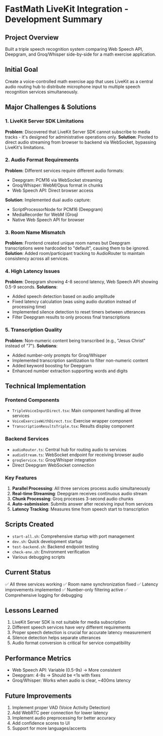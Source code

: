 # FastMath LiveKit Integration - Development Summary

## Project Overview
Built a triple speech recognition system comparing Web Speech API, Deepgram, and Groq/Whisper side-by-side for a math exercise application.

## Initial Goal
Create a voice-controlled math exercise app that uses LiveKit as a central audio routing hub to distribute microphone input to multiple speech recognition services simultaneously.

## Major Challenges & Solutions

### 1. LiveKit Server SDK Limitations
**Problem**: Discovered that LiveKit Server SDK cannot subscribe to media tracks - it's designed for administrative operations only.
**Solution**: Pivoted to direct audio streaming from browser to backend via WebSocket, bypassing LiveKit's limitations.

### 2. Audio Format Requirements
**Problem**: Different services require different audio formats:
- Deepgram: PCM16 via WebSocket streaming
- Groq/Whisper: WebM/Opus format in chunks
- Web Speech API: Direct browser access

**Solution**: Implemented dual audio capture:
- ScriptProcessorNode for PCM16 (Deepgram)
- MediaRecorder for WebM (Groq)
- Native Web Speech API for browser

### 3. Room Name Mismatch
**Problem**: Frontend created unique room names but Deepgram transcriptions were hardcoded to "default", causing them to be ignored.
**Solution**: Added room/participant tracking to AudioRouter to maintain consistency across all services.

### 4. High Latency Issues
**Problem**: Deepgram showing 4-8 second latency, Web Speech API showing 0.5-9 seconds.
**Solutions**:
- Added speech detection based on audio amplitude
- Fixed latency calculation (was using audio duration instead of processing time)
- Implemented silence detection to reset timers between utterances
- Filter Deepgram results to only process final transcriptions

### 5. Transcription Quality
**Problem**: Non-numeric content being transcribed (e.g., "Jesus Christ" instead of "7").
**Solutions**:
- Added number-only prompts for Groq/Whisper
- Implemented transcription sanitization to filter non-numeric content
- Added keyword boosting for Deepgram
- Enhanced number extraction supporting words and digits

## Technical Implementation

### Frontend Components
- `TripleVoiceInputDirect.tsx`: Main component handling all three services
- `VoiceExerciseWithDirect.tsx`: Exercise wrapper component
- `TranscriptionResultsTriple.tsx`: Results display component

### Backend Services
- `audioRouter.ts`: Central hub for routing audio to services
- `audioStream.ts`: WebSocket endpoint for receiving browser audio
- `groqService.ts`: Groq/Whisper integration
- Direct Deepgram WebSocket connection

### Key Features
1. **Parallel Processing**: All three services process audio simultaneously
2. **Real-time Streaming**: Deepgram receives continuous audio stream
3. **Chunk Processing**: Groq processes 3-second audio chunks
4. **Auto-submission**: Submits answer after receiving input from services
5. **Latency Tracking**: Measures time from speech start to transcription

## Scripts Created
- `start-all.sh`: Comprehensive startup with port management
- `dev.sh`: Quick development startup
- `test-backend.sh`: Backend endpoint testing
- `check-env.sh`: Environment verification
- Various debugging scripts

## Current Status
✅ All three services working
✅ Room name synchronization fixed
✅ Latency improvements implemented
✅ Number-only filtering active
✅ Comprehensive logging for debugging

## Lessons Learned
1. LiveKit Server SDK is not suitable for media subscription
2. Different speech services have very different requirements
3. Proper speech detection is crucial for accurate latency measurement
4. Silence detection helps separate utterances
5. Audio format conversion is critical for service compatibility

## Performance Metrics
- Web Speech API: Variable (0.5-9s) → More consistent
- Deepgram: 4-8s → Should be <1s with fixes
- Groq/Whisper: Works when audio is clear, ~400ms latency

## Future Improvements
1. Implement proper VAD (Voice Activity Detection)
2. Add WebRTC peer connection for lower latency
3. Implement audio preprocessing for better accuracy
4. Add confidence scores to UI
5. Support for more languages/accents